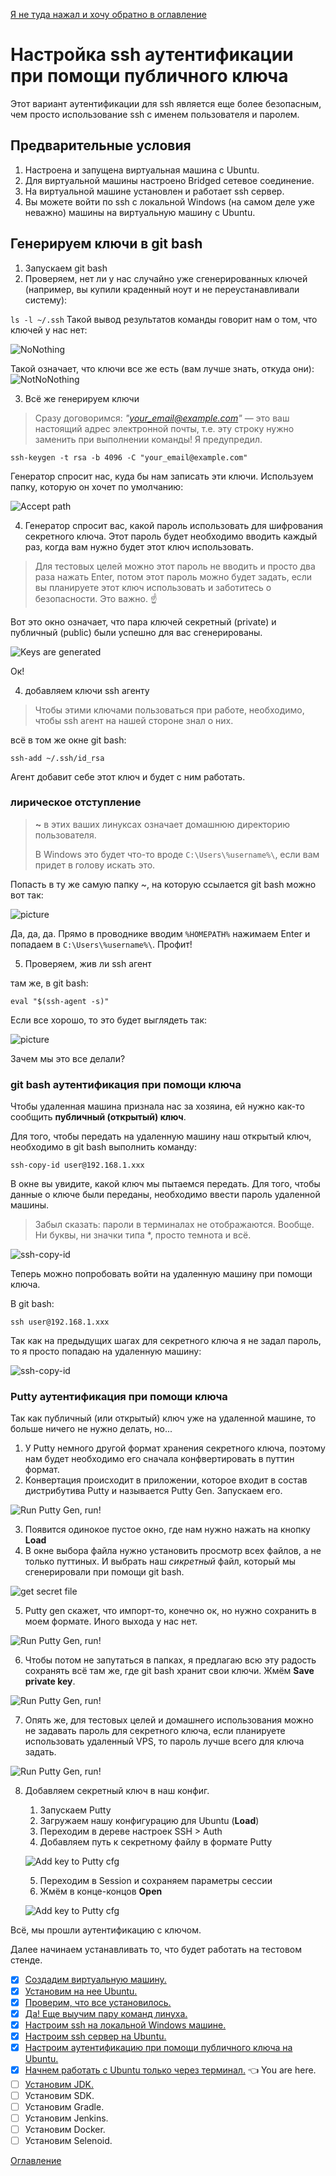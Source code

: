 [Я не туда нажал и хочу обратно в оглавление](./000%20toc.md)

# Настройка ssh аутентификации при помощи публичного ключа

Этот вариант аутентификации для ssh является еще более безопасным, чем просто использование ssh с именем пользователя и паролем.
## Предварительные условия

1. Настроена и запущена виртуальная машина с Ubuntu.
2. Для виртуальной машины настроено Bridged сетевое соединение.
3. На виртуальной машине установлен и работает ssh сервер.
4. Вы можете войти по ssh с локальной Windows (на самом деле уже неважно) машины на виртуальную машину с Ubuntu.

## Генерируем ключи в git bash

1. Запускаем git bash
2. Проверяем, нет ли у нас случайно уже сгенерированных ключей (например, вы купили краденный ноут и не переустанавливали систему):

```ls -l ~/.ssh```
Такой вывод результатов команды говорит нам о том, что ключей у нас нет:

![NoNothing](./img/009%20RsaNoKeys.png)

Такой означает, что ключи все же есть (вам лучше знать, откуда они):
![NotNoNothing](./img/009%20RsaThereAreSomeKeys.png)

3. Всё же генерируем ключи

> Сразу договоримся: *"your_email@example.com"* — это ваш настоящий адрес электронной почты, т.е. эту строку нужно заменить при выполнении команды! Я предупредил.

```ssh-keygen -t rsa -b 4096 -C "your_email@example.com" ```

Генератор спросит нас, куда бы нам записать эти ключи. Используем папку, которую он хочет по умолчанию:

![Accept path](./img/009%20RsaAcceptDir.png)

4. Генератор спросит вас, какой пароль использовать для шифрования секретного ключа. Этот пароль будет необходимо вводить каждый раз, когда вам нужно будет этот ключ использовать. 
> Для тестовых целей можно этот пароль не вводить и просто два раза нажать Enter, потом этот пароль можно будет задать, если вы планируете этот ключ использовать и заботитесь о безопасности. Это важно. :point_up: 

Вот это окно означает, что пара ключей секретный (private) и публичный (public) были успешно для вас сгенерированы.

![Keys are generated](./img/009%20RsaYesYesYes.png)

Ок!

4. добавляем ключи ssh агенту

>Чтобы этими ключами пользоваться при работе, необходимо, чтобы ssh агент на нашей стороне знал о них.

всё в том же окне git bash:

```ssh-add ~/.ssh/id_rsa```

Агент добавит себе этот ключ и будет с ним работать.

### лирическое отступление

>**~** в этих ваших линуксах означает домашнюю директорию пользователя.
>
>В Windows это будет что-то вроде ```C:\Users\%username%\```, если вам придет в голову искать это. 

Попасть в ту же самую папку ~, на которую ссылается git bash можно вот так:

![picture](./img/009%20RsaWinHome.png)

Да, да, да. Прямо в проводнике вводим ```%HOMEPATH%``` нажимаем Enter и попадаем в ```C:\Users\%username%\```. Профит!

5. Проверяем, жив ли ssh агент

там же, в git bash:

```eval "$(ssh-agent -s)"```

Если все хорошо, то это будет выглядеть так:

![picture](./img/009%20RsaAgentIsAlive.png)

Зачем мы это все делали?

### git bash аутентификация при помощи ключа

Чтобы удаленная машина признала нас за хозяина, ей нужно как-то сообщить **публичный (открытый) ключ**.

Для того, чтобы передать на удаленную машину наш открытый ключ, необходимо в git bash выполнить команду:

```ssh-copy-id user@192.168.1.xxx```

В окне вы увидите, какой ключ мы пытаемся передать. Для того, чтобы данные о ключе были переданы, необходимо ввести пароль удаленной машины.

>Забыл сказать: пароли в терминалах не отображаются. Вообще. Ни буквы, ни значки типа *, просто темнота и всё.

![ssh-copy-id](./img/009%20SshCopyIdInstalled.png)

Теперь можно попробовать войти на удаленную машину при помощи ключа. 

В git bash:

```ssh user@192.168.1.xxx```

Так как на предыдущих шагах для секретного ключа я не задал пароль, то я просто попадаю на удаленную машину:

![ssh-copy-id](./img/009%20SshSuccessfulLoginwithKey.png)

### Putty аутентификация при помощи ключа

Так как публичный (или открытый) ключ уже на удаленной машине, то больше ничего не нужно делать, но...

1. У Putty немного другой формат хранения секретного ключа, поэтому нам будет необходимо его сначала конфвертировать в путтин формат.
2. Конвертация происходит в приложении, которое входит в состав дистрибутива Putty и называется Putty Gen. Запускаем его.

![Run Putty Gen, run!](./img/009%20SshPuttyImportSecretKeyRunGen.png)

3. Появится одинокое пустое окно, где нам нужно нажать на кнопку **Load**
4. В окне выбора файла нужно установить просмотр всех файлов, а не только путтиных. И выбрать наш *сикретный* файл, который мы сгенерировали при помощи git bash.

![get secret file](./img/009%20SsahImportRsaSecretToPutty.png)

5. Putty gen скажет, что импорт-то, конечно ок, но нужно сохранить в моем формате. Иного выхода у нас нет.

![Run Putty Gen, run!](./img/009%20SshPuttyGenSaveToPuttyFromat.png)

6. Чтобы потом не запутаться в папках, я предлагаю всю эту радость сохранять всё там же, где git bash хранит свои ключи. Жмём **Save private key**.

![Run Putty Gen, run!](./img/009%20SshPuttyGenSavePrivateKey.png)

7. Опять же, для тестовых целей и домашнего использования можно не задавать пароль для секретного ключа, если планируете использовать удаленный VPS, то пароль лучше всего для ключа задать.

![Run Putty Gen, run!](./img/009%20SshPuttyGenSavePrivateKeyFile.png)

8. Добавляем секретный ключ в наш конфиг.
   1. Запускаем Putty
   2. Загружаем нашу конфигурацию для Ubuntu (**Load**)
   3. Переходим в дереве настроек SSH > Auth
   4. Добавляем путь к секретному файлу в формате Putty
    
    ![Add key to Putty cfg](./img/009%20SshPuttyAddPrivateKeyPath.png)
   
   5. Переходим в Session и сохраняем параметры сессии
   6. Жмём в конце-концов **Open**

     ![Add key to Putty cfg](./img/009%20SshPuttyComplete.png)

Всё, мы прошли аутентификацию с ключом.

Далее начинаем устанавливать то, что будет работать на тестовом стенде.

- [x] [Создадим виртуальную машину.](005%20vm%20and%20ubuntu.md)
- [x] [Установим на нее Ubuntu.](005%20vm%20and%20ubuntu.md)
- [x] [Проверим, что все установилось.](006%20checkWeAreOkay.md) 
- [x] [Да! Еще выучим пару команд линуха.](006%20checkWeAreOkay.md)
- [x] [Настроим ssh на локальной Windows машине.](007%20sshLocalWindows.md)
- [x] [Настроим ssh сервер на Ubuntu.](008%20sshOnVm.md)
- [x] [Настроим аутентификацию при помощи публичного ключа на Ubuntu.](009%20ssh-passwordless.md)
- [x] [Начнем работать с Ubuntu только через терминал.](009%20ssh-passwordless.md)  :point_left: You are here.
- [ ] [Установим JDK.](010%20InstallJDK.md)
- [ ] Установим SDK.
- [ ] Установим Gradle.
- [ ] Установим Jenkins.
- [ ] Установим Docker.
- [ ] Установим Selenoid.

[Оглавление](./000%20toc.md)